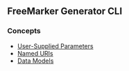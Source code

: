 ## FreeMarker Generator CLI

### Concepts

* [User-Supplied Parameters](cli/concepts/user-parameters.html)
* [Named URIs](cli/concepts/named-uris.html)
* [Data Models](cli/concepts/data-models.html)